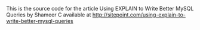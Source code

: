 This is the source code for the article Using EXPLAIN to Write Better MySQL
Queries by Shameer C available at 
http://sitepoint.com/using-explain-to-write-better-mysql-queries
